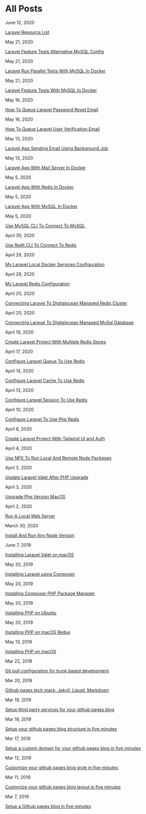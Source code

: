 # All Posts

June 12, 2020

[Laravel Resource List](https://aregsar.com/blog/2020/laravel-resource-list)

May 21, 2020

[Laravel Feature Tests Alternative MySQL Config](https://aregsar.com/blog/2020/laravel-feature-tests-alternative-mysql-config)

May 21, 2020

[Laravel Run Parallel Tests With MySQL In Docker](https://aregsar.com/blog/2020/laravel-run-parallel-tests-with-mysql-in-docker)

May 21, 2020

[Laravel Feature Tests With MySQL In Docker](https://aregsar.com/blog/2020/laravel-feature-tests-with-mysql-in-docker)

May 16, 2020

[How To Queue Laravel Password Reset Email](https://aregsar.com/blog/2020/how-to-queue-laravel-password-reset-email)

May 16, 2020

[How To Queue Laravel User Verification Email](https://aregsar.com/blog/2020/how-to-queue-laravel-user-verification-email)

May 13, 2020

[Laravel App Sending Email Using Background Job](https://aregsar.com/blog/2020/laravel-app-sending-email-using-background-job)

May 13, 2020

[Laravel App With Mail Server In Docker](https://aregsar.com/blog/2020/laravel-app-with-mail-server-in-docker)

May 5, 2020

[Laravel App With Redis In Docker](https://aregsar.com/blog/2020/laravel-app-with-redis-in-docker)

May 5, 2020

[Laravel App With MySQL In Docker](https://aregsar.com/blog/2020/laravel-app-with-mysql-in-docker)

May 5, 2020

[Use MySQL CLI To Connect To MySQL](https://aregsar.com/blog/2020/use-mysql-cli-to-connect-to-mysql)

April 30, 2020

[Use Redli CLI To Connect To Redis](https://aregsar.com/blog/2020/use-redli-cli-to-connect-to-redis)

April 29, 2020

[My Laravel Local Docker Services Configuration](https://aregsar.com/blog/2020/my-laravel-local-docker-services-configuration)

April 28, 2020

[My Laravel Redis Configuration](https://aregsar.com/blog/2020/my-laravel-redis-configuration)

April 20, 2020

[Connecting Laravel To Digitalocean Managed Redis Cluster](https://aregsar.com/blog/2020/connecting-laravel-to-digitalocean-managed-redis-cluster)

April 20, 2020

[Connecting Laravel To Digitalocean Managed MySql Database](https://aregsar.com/blog/2020/connecting-laravel-to-digitalocean-managed-mysql-database)

April 19, 2020

[Create Laravel Project With Multiple Redis Stores](https://aregsar.com/blog/2020/create-laravel-project-with-multiple-redis-stores)

April 17, 2020

[Configure Laravel Queue To Use Redis](https://aregsar.com/blog/2020/configure-laravel-queue-to-use-redis)

April 14, 2020

[Configure Laravel Cache To Use Redis](https://aregsar.com/blog/2020/configure-laravel-cache-to-use-redis)

April 13, 2020

[Configure Laravel Session To Use Redis](https://aregsar.com/blog/2020/configure-laravel-session-to-use-redis)

April 10, 2020

[Configure Laravel To Use Php Redis](https://aregsar.com/blog/2020/configure-laravel-to-use-php-redis)

April 6, 2020

[Create Laravel Project With Tailwind UI and Auth](https://aregsar.com/blog/2020/create-laravel-project-with-tailwind-ui-and-auth)

April 4, 2020

[Use NPX To Run Local And Remote Node Packages](https://aregsar.com/blog/2020/use-npx-to-run-local-and-remote-node-packages)

April 3, 2020

[Update Laravel Valet After PHP Upgrade](https://aregsar.com/blog/2020/update-laravel-valet-after-php-upgrade)

April 3, 2020

[Upgrade Php Version MacOS](https://aregsar.com/blog/2020/upgrade-php-version-macOS)

April 2, 2020

[Run A Local Web Server](https://aregsar.com/blog/2020/run-a-local-web-server)

March 30, 2020

[Install And Run Any Node Version](https://aregsar.com/blog/2020/install-and-run-any-node-version)

June 7, 2019

[Installing Laravel Valet on macOS](https://aregsar.com/blog/2019/installing-laravel-valet-on-macOS)

May 20, 2019

[Installing Laravel using Composer](https://aregsar.com/blog/2019/installing-laravel-using-composer)

May 20, 2019

[Installing Composer PHP Package Manager](https://aregsar.com/blog/2019/installing-composer-php-package-manager)

May 20, 2019

[Installing PHP on Ubuntu](https://aregsar.com/blog/2019/installing-php-on-ubuntu)

May 20, 2019

[Installing PHP on macOS Redux](https://aregsar.com/blog/2019/installing-php-on-macos-redux)

May 13, 2019

[Installing PHP on macOS](https://aregsar.com/blog/2019/installing-php-on-macos)

Mar 22, 2019

[Git pull configuration for trunk based development](https://aregsar.com/blog/2019/git-pull-configuration-for-trunk-based-development)

Mar 20, 2019

[Github pages tech stack: Jekyll, Liquid, Markdown](https://aregsar.com/blog/2019/github-pages-tech-stack-jekyll-markdown-liquid)

Mar 19, 2019

[Setup third party services for your github pages blog](https://aregsar.com/blog/2019/how-to-setup-third-party-services-for-your-github-pages-blog)

Mar 18, 2019

[Setup your github pages blog structure in five minutes](https://aregsar.com/blog/2019/how-to-setup-your-github-pages-blog-structure-in-five-minutes)

Mar 17, 2019

[Setup a custom domain for your github pages blog in five minutes](https://aregsar.com/blog/2019/how-to-setup-a-custom-domain-for-your-github-pages-blog-in-five-minutes)

Mar 12, 2019

[Customize your github pages blog style in five minutes](https://aregsar.com/blog/2019/how-to-customize-your-github-pages-blog-style-in-five-minutes)

Mar 11, 2019

[Customize your github pages blog layout in five minutes](https://aregsar.com/blog/2019/how-to-customize-your-github-pages-blog-layout-in-five-minutes)

Mar 7, 2019

[Setup a Github pages blog in five minutes](https://aregsar.com/blog/2019/how-to-setup-a-github-pages-blog-in-five-minutes)